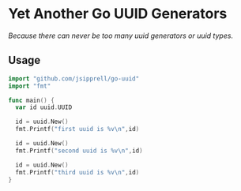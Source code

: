 Yet Another Go UUID Generators
==============================

_Because there can never be too many uuid generators or uuid types._

Usage
-----


```go
import "github.com/jsipprell/go-uuid"
import "fmt"

func main() {
  var id uuid.UUID

  id = uuid.New()
  fmt.Printf("first uuid is %v\n",id)

  id = uuid.New()
  fmt.Printf("second uuid is %v\n",id)

  id = uuid.New()
  fmt.Printf("third uuid is %v\n",id)
}
```

